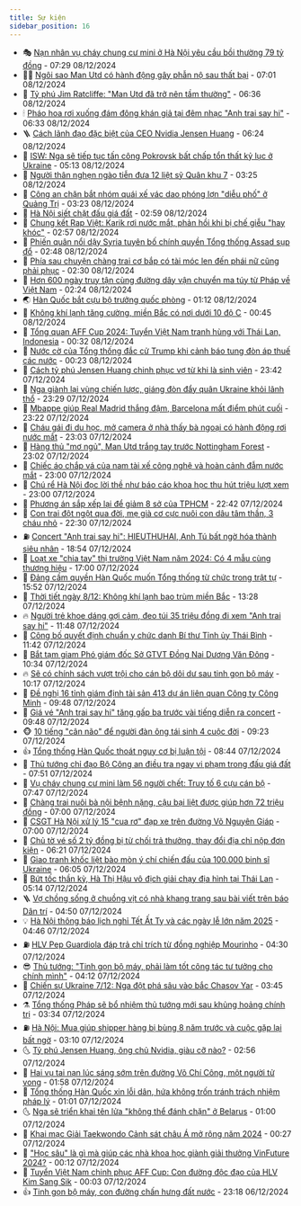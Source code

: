 ```yaml
---
title: Sự kiện
sidebar_position: 16
---
```


<!-- dantri-su-kien:START -->
- 🎭 [Nạn nhân vụ cháy chung cư mini ở Hà Nội yêu cầu bồi thường 79 tỷ đồng](https://dantri.com.vn/phap-luat/nan-nhan-vu-chay-chung-cu-mini-o-ha-noi-yeu-cau-boi-thuong-79-ty-dong-20241208142355785.htm) - 07:29 08/12/2024
- 👨‍🏫 [Ngôi sao Man Utd có hành động gây phẫn nộ sau thất bại](https://dantri.com.vn/the-thao/ngoi-sao-man-utd-co-hanh-dong-gay-phan-no-sau-that-bai-20241208125322730.htm) - 07:01 08/12/2024
- 🌮 [Tỷ phú Jim Ratcliffe: &quot;Man Utd đã trở nên tầm thường&quot;](https://dantri.com.vn/the-thao/ty-phu-jim-ratcliffe-man-utd-da-tro-nen-tam-thuong-20241208084118404.htm) - 06:36 08/12/2024
- 🕯 [Pháo hoa rơi xuống đám đông khán giả tại đêm nhạc &quot;Anh trai say hi&quot;](https://dantri.com.vn/xa-hoi/phao-hoa-roi-xuong-dam-dong-khan-gia-tai-dem-nhac-anh-trai-say-hi-20241208121457032.htm) - 06:33 08/12/2024
- 🪜 [Cách lãnh đạo đặc biệt của CEO Nvidia Jensen Huang](https://dantri.com.vn/kinh-doanh/cach-lanh-dao-dac-biet-cua-ceo-nvidia-jensen-huang-20241208004726881.htm) - 06:24 08/12/2024
- 🐘 [ISW: Nga sẽ tiếp tục tấn công Pokrovsk bất chấp tổn thất kỷ lục ở Ukraine](https://dantri.com.vn/the-gioi/isw-nga-se-tiep-tuc-tan-cong-pokrovsk-bat-chap-ton-that-ky-luc-o-ukraine-20241208120825066.htm) - 05:13 08/12/2024
- 🤔 [Người thân nghẹn ngào tiễn đưa 12 liệt sỹ Quân khu 7](https://dantri.com.vn/xa-hoi/nguoi-than-nghen-ngao-tien-dua-12-liet-sy-quan-khu-7-20241208101325815.htm) - 03:25 08/12/2024
- 🧠 [Công an chặn bắt nhóm quái xế vác dao phóng lợn &quot;diễu phố&quot; ở Quảng Trị](https://dantri.com.vn/phap-luat/cong-an-chan-bat-nhom-quai-xe-vac-dao-phong-lon-dieu-pho-o-quang-tri-20241208095859525.htm) - 03:23 08/12/2024
- 📝 [Hà Nội siết chặt đấu giá đất](https://dantri.com.vn/bat-dong-san/ha-noi-siet-chat-dau-gia-dat-20241208094317555.htm) - 02:59 08/12/2024
- 🦏 [Chung kết Rap Việt: Karik rơi nước mắt, phản hồi khi bị chế giễu &quot;hay khóc&quot;](https://dantri.com.vn/giai-tri/chung-ket-rap-viet-karik-roi-nuoc-mat-phan-hoi-khi-bi-che-gieu-hay-khoc-20241208085536604.htm) - 02:57 08/12/2024
- 🥰 [Phiến quân nổi dậy Syria tuyên bố chính quyền Tổng thống Assad sụp đổ](https://dantri.com.vn/the-gioi/phien-quan-noi-day-syria-tuyen-bo-chinh-quyen-tong-thong-assad-sup-do-20241208094649325.htm) - 02:48 08/12/2024
- 🤗 [Phía sau chuyện chàng trai cơ bắp có tài móc len đến phái nữ cũng phải phục](https://dantri.com.vn/lao-dong-viec-lam/phia-sau-chuyen-chang-trai-co-bap-co-tai-moc-len-den-phai-nu-cung-phai-phuc-20241208082609164.htm) - 02:30 08/12/2024
- 🌈 [Hơn 600 ngày truy tận cùng đường dây vận chuyển ma túy từ Pháp về Việt Nam](https://dantri.com.vn/phap-luat/hon-600-ngay-truy-tan-cung-duong-day-van-chuyen-ma-tuy-tu-phap-ve-viet-nam-20241208085209143.htm) - 02:24 08/12/2024
- 🌏 [Hàn Quốc bắt cựu bộ trưởng quốc phòng](https://dantri.com.vn/the-gioi/han-quoc-bat-cuu-bo-truong-quoc-phong-20241208081140834.htm) - 01:12 08/12/2024
- 💄 [Không khí lạnh tăng cường, miền Bắc có nơi dưới 10 độ C](https://dantri.com.vn/xa-hoi/khong-khi-lanh-tang-cuong-mien-bac-co-noi-duoi-10-do-c-20241208072310373.htm) - 00:45 08/12/2024
- 👺 [Tổng quan AFF Cup 2024: Tuyển Việt Nam tranh hùng với Thái Lan, Indonesia](https://dantri.com.vn/the-thao/tong-quan-aff-cup-2024-tuyen-viet-nam-tranh-hung-voi-thai-lan-indonesia-20241207134355591.htm) - 00:32 08/12/2024
- 👹 [Nước cờ của Tổng thống đắc cử Trump khi cảnh báo tung đòn áp thuế các nước](https://dantri.com.vn/the-gioi/nuoc-co-cua-tong-thong-dac-cu-trump-khi-canh-bao-tung-don-ap-thue-cac-nuoc-20241208064945829.htm) - 00:23 08/12/2024
- 🌊 [Cách tỷ phú Jensen Huang chinh phục vợ từ khi là sinh viên](https://dantri.com.vn/giao-duc/cach-ty-phu-jensen-huang-chinh-phuc-vo-tu-khi-la-sinh-vien-20241207212059779.htm) - 23:42 07/12/2024
- 🤠 [Nga giành lại vùng chiến lược, giáng đòn đẩy quân Ukraine khỏi lãnh thổ](https://dantri.com.vn/the-gioi/nga-gianh-lai-vung-chien-luoc-giang-don-day-quan-ukraine-khoi-lanh-tho-20241208060358251.htm) - 23:29 07/12/2024
- 🎊 [Mbappe giúp Real Madrid thắng đậm, Barcelona mất điểm phút cuối](https://dantri.com.vn/the-thao/mbappe-giup-real-madrid-thang-dam-barcelona-mat-diem-phut-cuoi-20241208062217298.htm) - 23:22 07/12/2024
- 🐘 [Cháu gái đi du học, mở camera ở nhà thấy bà ngoại có hành động rơi nước mắt](https://dantri.com.vn/an-sinh/chau-gai-di-du-hoc-mo-camera-o-nha-thay-ba-ngoai-co-hanh-dong-roi-nuoc-mat-20241207154601274.htm) - 23:03 07/12/2024
- 💂 [Hàng thủ &quot;mơ ngủ&quot;, Man Utd trắng tay trước Nottingham Forest](https://dantri.com.vn/the-thao/hang-thu-mo-ngu-man-utd-trang-tay-truoc-nottingham-forest-20241208060241238.htm) - 23:02 07/12/2024
- 👹 [Chiếc áo chắp vá của nam tài xế công nghệ và hoàn cảnh đẫm nước mắt](https://dantri.com.vn/lao-dong-viec-lam/chiec-ao-chap-va-cua-nam-tai-xe-cong-nghe-va-hoan-canh-dam-nuoc-mat-20241207173134865.htm) - 23:00 07/12/2024
- 🦒 [Chú rể Hà Nội đọc lời thề như báo cáo khoa học thu hút triệu lượt xem](https://dantri.com.vn/doi-song/chu-re-ha-noi-doc-loi-the-nhu-bao-cao-khoa-hoc-thu-hut-trieu-luot-xem-20241207141752439.htm) - 23:00 07/12/2024
- 🗽 [Phương án sắp xếp lại để giảm 8 sở của TPHCM](https://dantri.com.vn/xa-hoi/phuong-an-sap-xep-lai-de-giam-8-so-cua-tphcm-20241206170355860.htm) - 22:42 07/12/2024
- 💄 [Con trai đột ngột qua đời, mẹ già cơ cực nuôi con dâu tâm thần, 3 cháu nhỏ](https://dantri.com.vn/tam-long-nhan-ai/con-trai-dot-ngot-qua-doi-me-gia-co-cuc-nuoi-con-dau-tam-than-3-chau-nho-20241121022531648.htm) - 22:30 07/12/2024
- ⛽️ [Concert &quot;Anh trai say hi&quot;: HIEUTHUHAI, Anh Tú bất ngờ hóa thành siêu nhân](https://dantri.com.vn/giai-tri/concert-anh-trai-say-hi-hieuthuhai-anh-tu-bat-ngo-hoa-thanh-sieu-nhan-20241208012122111.htm) - 18:54 07/12/2024
- 🥷 [Loạt xe &quot;chia tay&quot; thị trường Việt Nam năm 2024: Có 4 mẫu cùng thương hiệu](https://dantri.com.vn/o-to-xe-may/loat-xe-chia-tay-thi-truong-viet-nam-nam-2024-co-4-mau-cung-thuong-hieu-20241207005350187.htm) - 17:00 07/12/2024
- 🤖 [Đảng cầm quyền Hàn Quốc muốn Tổng thống từ chức trong trật tự](https://dantri.com.vn/the-gioi/dang-cam-quyen-han-quoc-muon-tong-thong-tu-chuc-trong-trat-tu-20241207225002236.htm) - 15:52 07/12/2024
- 🌊 [Thời tiết ngày 8/12: Không khí lạnh bao trùm miền Bắc](https://dantri.com.vn/xa-hoi/thoi-tiet-ngay-812-khong-khi-lanh-bao-trum-mien-bac-20241207202015440.htm) - 13:28 07/12/2024
- 🔥 [Người trẻ khoe dáng gợi cảm, đeo túi 35 triệu đồng đi xem &quot;Anh trai say hi&quot;](https://dantri.com.vn/giai-tri/nguoi-tre-khoe-dang-goi-cam-deo-tui-35-trieu-dong-di-xem-anh-trai-say-hi-20241207171942776.htm) - 11:48 07/12/2024
- 🦏 [Công bố quyết định chuẩn y chức danh Bí thư Tỉnh ủy Thái Bình](https://dantri.com.vn/xa-hoi/cong-bo-quyet-dinh-chuan-y-chuc-danh-bi-thu-tinh-uy-thai-binh-20241207180743240.htm) - 11:42 07/12/2024
- 🐘 [Bắt tạm giam Phó giám đốc Sở GTVT Đồng Nai Dương Văn Đông](https://dantri.com.vn/phap-luat/bat-tam-giam-pho-giam-doc-so-gtvt-dong-nai-duong-van-dong-20241207164619761.htm) - 10:34 07/12/2024
- 🔥 [Sẽ có chính sách vượt trội cho cán bộ dôi dư sau tinh gọn bộ máy](https://dantri.com.vn/xa-hoi/se-co-chinh-sach-vuot-troi-cho-can-bo-doi-du-sau-tinh-gon-bo-may-20241207144707863.htm) - 10:17 07/12/2024
- 💼 [Đề nghị 16 tỉnh giám định tài sản 413 dự án liên quan Công ty Công Minh](https://dantri.com.vn/xa-hoi/de-nghi-16-tinh-giam-dinh-tai-san-413-du-an-lien-quan-cong-ty-cong-minh-20241207145102554.htm) - 09:48 07/12/2024
- 🚀 [Giá vé &quot;Anh trai say hi&quot; tăng gấp ba trước vài tiếng diễn ra concert](https://dantri.com.vn/giai-tri/gia-ve-anh-trai-say-hi-tang-gap-ba-truoc-vai-tieng-dien-ra-concert-20241207154748110.htm) - 09:48 07/12/2024
- 🐵 [10 tiếng &quot;cân não&quot; để người đàn ông tái sinh 4 cuộc đời](https://dantri.com.vn/suc-khoe/10-tieng-can-nao-de-nguoi-dan-ong-tai-sinh-4-cuoc-doi-20241207151555274.htm) - 09:23 07/12/2024
- 👍 [Tổng thống Hàn Quốc thoát nguy cơ bị luận tội](https://dantri.com.vn/the-gioi/tong-thong-han-quoc-thoat-nguy-co-bi-luan-toi-20241207154452042.htm) - 08:44 07/12/2024
- 🚦 [Thủ tướng chỉ đạo Bộ Công an điều tra ngay vi phạm trong đấu giá đất](https://dantri.com.vn/xa-hoi/thu-tuong-chi-dao-bo-cong-an-dieu-tra-ngay-vi-pham-trong-dau-gia-dat-20241207143802374.htm) - 07:51 07/12/2024
- 🥸 [Vụ cháy chung cư mini làm 56 người chết: Truy tố 6 cựu cán bộ](https://dantri.com.vn/phap-luat/vu-chay-chung-cu-mini-lam-56-nguoi-chet-truy-to-6-cuu-can-bo-20241207142959719.htm) - 07:47 07/12/2024
- 🥷 [Chàng trai nuôi bà nội bệnh nặng, cậu bại liệt được giúp hơn 72 triệu đồng](https://dantri.com.vn/tam-long-nhan-ai/chang-trai-nuoi-ba-noi-benh-nang-cau-bai-liet-duoc-giup-hon-72-trieu-dong-20241207112623661.htm) - 07:00 07/12/2024
- 🤡 [CSGT Hà Nội xử lý 15 &quot;cua rơ&quot; đạp xe trên đường Võ Nguyên Giáp](https://dantri.com.vn/xa-hoi/csgt-ha-noi-xu-ly-15-cua-ro-dap-xe-tren-duong-vo-nguyen-giap-20241207131940500.htm) - 07:00 07/12/2024
- 🥳 [Chủ tờ vé số 2 tỷ đồng bị từ chối trả thưởng, thay đổi địa chỉ nộp đơn kiện](https://dantri.com.vn/xa-hoi/chu-to-ve-so-2-ty-dong-bi-tu-choi-tra-thuong-thay-doi-dia-chi-nop-don-kien-20241207115201205.htm) - 06:21 07/12/2024
- 🤩 [Giao tranh khốc liệt bào mòn ý chí chiến đấu của 100.000 binh sĩ Ukraine](https://dantri.com.vn/the-gioi/giao-tranh-khoc-liet-bao-mon-y-chi-chien-dau-cua-100000-binh-si-ukraine-20241207122039083.htm) - 06:05 07/12/2024
- 🎡 [Bứt tốc thần kỳ, Hà Thị Hậu vô địch giải chạy địa hình tại Thái Lan](https://dantri.com.vn/the-thao/but-toc-than-ky-ha-thi-hau-vo-dich-giai-chay-dia-hinh-tai-thai-lan-20241207120005321.htm) - 05:14 07/12/2024
- 🪜 [Vợ chồng sống ở chuồng vịt có nhà khang trang sau bài viết trên báo Dân trí](https://dantri.com.vn/tam-long-nhan-ai/vo-chong-song-o-chuong-vit-co-nha-khang-trang-sau-bai-viet-tren-bao-dan-tri-20241206221313363.htm) - 04:50 07/12/2024
- 💡 [Hà Nội thông báo lịch nghỉ Tết Ất Tỵ và các ngày lễ lớn năm 2025](https://dantri.com.vn/xa-hoi/ha-noi-thong-bao-lich-nghi-tet-at-ty-va-cac-ngay-le-lon-nam-2025-20241207111526648.htm) - 04:46 07/12/2024
- ⛽️ [HLV Pep Guardiola đáp trả chỉ trích từ đồng nghiệp Mourinho](https://dantri.com.vn/the-thao/hlv-pep-guardiola-dap-tra-chi-trich-tu-dong-nghiep-mourinho-20241207092820223.htm) - 04:30 07/12/2024
- 😎 [Thủ tướng: &quot;Tinh gọn bộ máy, phải làm tốt công tác tư tưởng cho chính mình&quot;](https://dantri.com.vn/xa-hoi/thu-tuong-tinh-gon-bo-may-phai-lam-tot-cong-tac-tu-tuong-cho-chinh-minh-20241206170506279.htm) - 04:12 07/12/2024
- 🗽 [Chiến sự Ukraine 7/12: Nga đột phá sâu vào bắc Chasov Yar](https://dantri.com.vn/the-gioi/chien-su-ukraine-712-nga-dot-pha-sau-vao-bac-chasov-yar-20241207103413333.htm) - 03:45 07/12/2024
- ⚗️ [Tổng thống Pháp sẽ bổ nhiệm thủ tướng mới sau khủng hoảng chính trị](https://dantri.com.vn/the-gioi/tong-thong-phap-se-bo-nhiem-thu-tuong-moi-sau-khung-hoang-chinh-tri-20241206220736721.htm) - 03:34 07/12/2024
- ⛽️ [Hà Nội: Mua giúp shipper hàng bị bùng 8 năm trước và cuộc gặp lại bất ngờ](https://dantri.com.vn/doi-song/ha-noi-mua-giup-shipper-hang-bi-bung-8-nam-truoc-va-cuoc-gap-lai-bat-ngo-20241206144122768.htm) - 03:10 07/12/2024
- 🌜 [Tỷ phú Jensen Huang, ông chủ Nvidia, giàu cỡ nào?](https://dantri.com.vn/kinh-doanh/ty-phu-jensen-huang-ong-chu-nvidia-giau-co-nao-20241206093910638.htm) - 02:56 07/12/2024
- 🦩 [Hai vụ tai nạn lúc sáng sớm trên đường Võ Chí Công, một người tử vong](https://dantri.com.vn/xa-hoi/hai-vu-tai-nan-luc-sang-som-tren-duong-vo-chi-cong-mot-nguoi-tu-vong-20241207084732170.htm) - 01:58 07/12/2024
- 🦒 [Tổng thống Hàn Quốc xin lỗi dân, hứa không trốn tránh trách nhiệm pháp lý](https://dantri.com.vn/the-gioi/tong-thong-han-quoc-xin-loi-dan-hua-khong-tron-tranh-trach-nhiem-phap-ly-20241207080728949.htm) - 01:01 07/12/2024
- 🌜 [Nga sẽ triển khai tên lửa &quot;không thể đánh chặn&quot; ở Belarus](https://dantri.com.vn/the-gioi/nga-se-trien-khai-ten-lua-khong-the-danh-chan-o-belarus-20241207070750119.htm) - 01:00 07/12/2024
- 🐎 [Khai mạc Giải Taekwondo Cảnh sát châu Á mở rộng năm 2024](https://dantri.com.vn/xa-hoi/khai-mac-giai-taekwondo-canh-sat-chau-a-mo-rong-nam-2024-20241206231610196.htm) - 00:27 07/12/2024
- 🌋 [&quot;Học sâu&quot; là gì mà giúp các nhà khoa học giành giải thưởng VinFuture 2024?](https://dantri.com.vn/suc-manh-so/hoc-sau-la-gi-ma-giup-cac-nha-khoa-hoc-gianh-giai-thuong-vinfuture-2024-20241207020413891.htm) - 00:12 07/12/2024
- 🧰 [Tuyển Việt Nam chinh phục AFF Cup: Con đường độc đạo của HLV Kim Sang Sik](https://dantri.com.vn/the-thao/tuyen-viet-nam-chinh-phuc-aff-cup-con-duong-doc-dao-cua-hlv-kim-sang-sik-20241207011533625.htm) - 00:03 07/12/2024
- 👍 [Tinh gọn bộ máy, con đường chấn hưng đất nước](https://dantri.com.vn/xa-hoi/tinh-gon-bo-may-con-duong-chan-hung-dat-nuoc-20241206225148339.htm) - 23:18 06/12/2024<!-- dantri-su-kien:END -->
